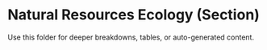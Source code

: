 # Natural Resources Ecology (Section)

Use this folder for deeper breakdowns, tables, or auto-generated content.
